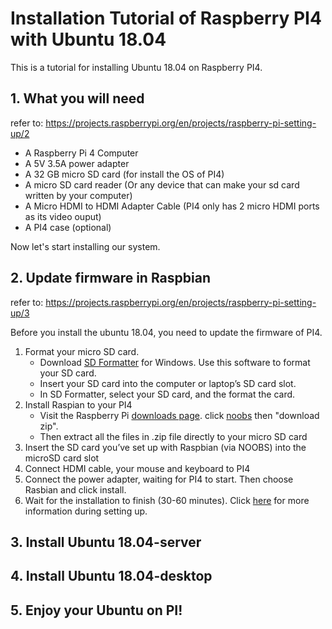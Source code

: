 # Installation Tutorial of Raspberry PI4 with Ubuntu 18.04

This is a tutorial for installing Ubuntu 18.04 on Raspberry PI4.

## 1. What you will need
  refer to: https://projects.raspberrypi.org/en/projects/raspberry-pi-setting-up/2
  - A Raspberry Pi 4 Computer
  - A 5V 3.5A power adapter
  - A 32 GB micro SD card (for install the OS of PI4)
  - A micro SD card reader (Or any device that can make your sd card written by your computer)
  - A Micro HDMI to HDMI Adapter Cable (PI4 only has 2 micro HDMI ports as its video ouput)
  - A PI4 case (optional)
  
  Now let's start installing our system.
  
## 2. Update firmware in Raspbian
  refer to: https://projects.raspberrypi.org/en/projects/raspberry-pi-setting-up/3
  
  Before you install the ubuntu 18.04, you need to update the firmware of PI4.
  1. Format your micro SD card.
     - Download [SD Formatter](https://www.sdcard.org/downloads/formatter/index.html) for Windows. Use this software to format your SD card.
     - Insert your SD card into the computer or laptop’s SD card slot.
     - In SD Formatter, select your SD card, and the format the card.
  2. Install Raspian to your PI4
     - Visit the Raspberry Pi [downloads page](https://www.raspberrypi.org/downloads/). click [noobs](https://www.raspberrypi.org/downloads/noobs/) then "download zip".
     - Then extract all the files in .zip file directly to your micro SD card 
  3. Insert the SD card you’ve set up with Raspbian (via NOOBS) into the microSD card slot
  4. Connect HDMI cable, your mouse and keyboard to PI4
  5. Connect the power adapter, waiting for PI4 to start. Then choose Rasbian and click install.
  6. Wait for the installation to finish (30-60 minutes). Click [here](https://projects.raspberrypi.org/en/projects/raspberry-pi-setting-up/6) for more information during setting up.

## 3. Install Ubuntu 18.04-server


## 4. Install Ubuntu 18.04-desktop


## 5. Enjoy your Ubuntu on PI!

